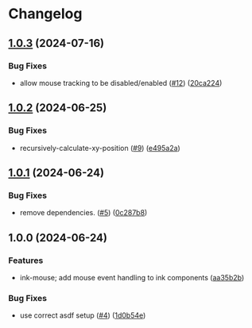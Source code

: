 # Changelog

## [1.0.3](https://github.com/zenobi-us/ink-mouse/compare/ink-mouse-v1.0.2...ink-mouse-v1.0.3) (2024-07-16)


### Bug Fixes

* allow mouse tracking to be disabled/enabled ([#12](https://github.com/zenobi-us/ink-mouse/issues/12)) ([20ca224](https://github.com/zenobi-us/ink-mouse/commit/20ca2240628b859d82cba9550ab08dd95c01e31c))

## [1.0.2](https://github.com/zenobi-us/ink-mouse/compare/ink-mouse-v1.0.1...ink-mouse-v1.0.2) (2024-06-25)


### Bug Fixes

* recursively-calculate-xy-position ([#9](https://github.com/zenobi-us/ink-mouse/issues/9)) ([e495a2a](https://github.com/zenobi-us/ink-mouse/commit/e495a2a7e28e033038b536afd6c829b08dd15792))

## [1.0.1](https://github.com/zenobi-us/ink-mouse/compare/ink-mouse-v1.0.0...ink-mouse-v1.0.1) (2024-06-24)


### Bug Fixes

* remove dependencies. ([#5](https://github.com/zenobi-us/ink-mouse/issues/5)) ([0c287b8](https://github.com/zenobi-us/ink-mouse/commit/0c287b87104499a6df9f9dac9105e428b3c5e5ae))

## 1.0.0 (2024-06-24)


### Features

* ink-mouse; add mouse event handling to ink components ([aa35b2b](https://github.com/zenobi-us/react-ink-mouse/commit/aa35b2b214d256c553d55662ba4fbb9d13353939))


### Bug Fixes

* use correct asdf setup ([#4](https://github.com/zenobi-us/react-ink-mouse/issues/4)) ([1d0b54e](https://github.com/zenobi-us/react-ink-mouse/commit/1d0b54e1609dcaf67563679c31e6f22ebb097237))

